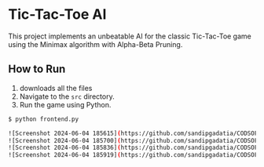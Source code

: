 # Tic-Tac-Toe AI

This project implements an unbeatable AI for the classic Tic-Tac-Toe game using the Minimax algorithm with Alpha-Beta Pruning.

## How to Run

1. downloads all the files 
2. Navigate to the `src` directory.
3. Run the game using Python.

```sh
$ python frontend.py

![Screenshot 2024-06-04 185615](https://github.com/sandipgadatia/CODSOFT/assets/139265781/5c91446e-63b8-4362-ac00-3a65eb900883)
![Screenshot 2024-06-04 185700](https://github.com/sandipgadatia/CODSOFT/assets/139265781/53aaa5be-bbe2-45f8-acb8-6f0aded2dbcf)
![Screenshot 2024-06-04 185836](https://github.com/sandipgadatia/CODSOFT/assets/139265781/0de733b0-7456-49b8-82c4-b78356648cc3)
![Screenshot 2024-06-04 185919](https://github.com/sandipgadatia/CODSOFT/assets/139265781/ad29b7b6-bca8-4fb1-bd79-ffcf49a76f58)
